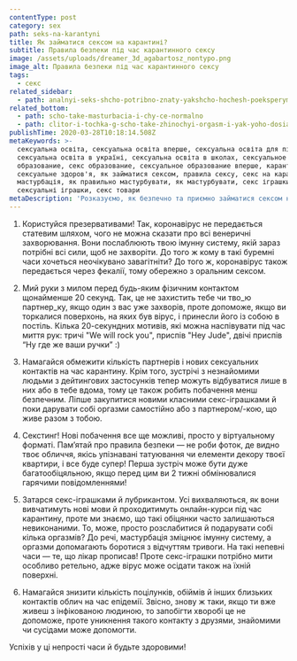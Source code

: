 ```yaml
---
contentType: post
category: sex
path: seks-na-karantyni
title: Як займатися сексом на карантині?
subtitle: Правила безпеки під час карантинного сексу
image: /assets/uploads/dreamer_3d_agabartosz_nontypo.png
image_alt: Правила безпеки під час карантинного сексу
tags:
  - секс
related_sidebar:
  - path: analnyi-seks-shcho-potribno-znaty-yakshcho-hochesh-poeksperymentuvaty
related_bottom:
  - path: scho-take-masturbacia-i-chy-ce-normalno
  - path: clitor-i-tochka-g-scho-take-zhinochyi-orgasm-i-yak-yoho-dosiahty
publishTime: 2020-03-28T10:18:14.508Z
metaKeywords: >-
  сексуальна освіта, сексуальна освіта вперше, сексуальна освіта для підлітків,
  сексуальна освіта в україні, сексуальна освіта в школах, сексуальное
  образование, секс образование, сексуальное образование вперше, карантин,
  сексуальне здоров'я, як займатися сексом, правила сексу, секс на карантині,
  мастурбація, як правильно мастурбувати, як мастурбувати, секс іграшки,
  сексуальні іграшки, секс товари
metaDescription: 'Розказуємо, як безпечно та приємно займатися сексом на карантині '
---
```

1. Користуйся презервативами! Так, коронавірус не передається статевим шляхом, чого не можна сказати про всі венеричні захворювання. Вони послаблюють твою імунну систему, якій зараз потрібні всі сили, щоб не захворіти. До того ж кому в такі буремні часи хочеться неочікувано завагітніти? До того ж, коронавірус також передається через фекалії, тому обережно з оральним сексом.

2. Мий руки з милом перед будь-яким фізичним контактом щонайменше 20 секунд. Так, це не захистить тебе чи тво_ю партнер_ку, якщо один з вас уже захворів, проте допоможе, якщо ви торкалися поверхонь, на яких був вірус, і принесли його із собою в постіль. Кілька 20-секундних мотивів, які можна наспівувати під час миття рук: тричі "We will rock you", приспів "Hey Jude", двічі приспів “Ну где же ваши ручки” :)

3. Намагайся обмежити кількість партнерів і нових сексуальних контактів на час карантину. Крім того, зустрічі з незнайомими людьми з дейтингових застосунків тепер можуть відбуватися лише в них або в тебе вдома, тому це також робить побачення менш безпечним. Ліпше закупитися новими класними секс-іграшками й поки дарувати собі оргазми самостійно або з партнером/-кою, що живе разом з тобою. 

4. Секстинг! Нові побачення все ще можливі, просто у віртуальному форматі. Пам’ятай про правила безпеки — не роби фоток, де видно твоє обличчя, якісь упізнавані татуювання чи елементи декору твоєї квартири, і все буде супер! Перша зустріч може бути дуже багатообіцяльною, якщо перед цим ви 2 тижні обмінювалися гарячими повідомленнями!

5. Затарся секс-іграшками й лубрикантом. Усі вихваляються, як вони вивчатимуть нові мови й проходитимуть онлайн-курси під час карантину, проте ми знаємо, що такі обіцянки часто залишаються невиконаними. То, може, просто розслабитися й подарувати собі кілька оргазмів? До речі, мастурбація зміцнює імунну систему, а оргазми допомагають боротися з відчуттям тривоги. На такі непевні часи — те, що лікар прописав! Проте секс-іграшки потрібно мити особливо ретельно, адже вірус може осідати також на їхній поверхні.

6. Намагайся знизити кількість поцілунків, обіймів й інших близьких контактів облич на час епідемії. Звісно, знову ж таки, якщо ти вже живеш з інфікованою людиною, то запобігти хворобі це не допоможе, проте уникнення такого контакту з друзями, знайомими чи сусідами може допомогти. 

Успіхів у ці непрості часи й будьте здоровими!
